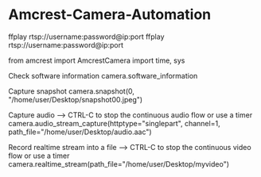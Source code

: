 # Amcrest-Camera-Automation

ffplay rtsp://username:password@ip:port
ffplay rtsp://username:password@ip:port

from amcrest import AmcrestCamera
import time, sys

Check software information
camera.software_information

Capture snapshot
camera.snapshot(0, "/home/user/Desktop/snapshot00.jpeg")

Capture audio --> CTRL-C to stop the continuous audio flow or use a timer
camera.audio_stream_capture(httptype="singlepart", channel=1, path_file="/home/user/Desktop/audio.aac")

Record realtime stream into a file --> CTRL-C to stop the continuous video flow or use a timer
camera.realtime_stream(path_file="/home/user/Desktop/myvideo")
